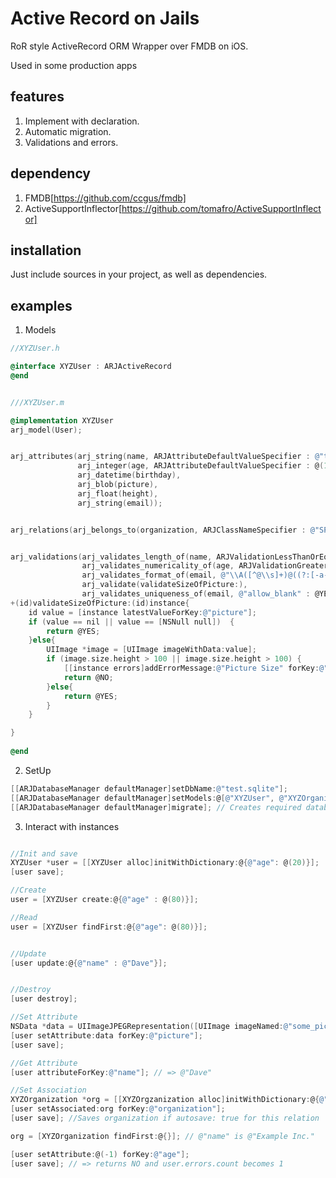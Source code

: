 Active Record on Jails
=========

RoR style ActiveRecord ORM Wrapper over FMDB on iOS.

Used in some production apps

features
---------

1. Implement with declaration.
2. Automatic migration.
3. Validations and errors.

dependency
---------
1. FMDB[https://github.com/ccgus/fmdb]
2. ActiveSupportInflector[https://github.com/tomafro/ActiveSupportInflector]


installation
---------
Just include sources in your project, as well as dependencies.


examples
-----------

1. Models

```objective-c
//XYZUser.h

@interface XYZUser : ARJActiveRecord
@end


///XYZUser.m

@implementation XYZUser
arj_model(User);


arj_attributes(arj_string(name, ARJAttributeDefaultValueSpecifier : @"test"),
               arj_integer(age, ARJAttributeDefaultValueSpecifier : @(10)),
               arj_datetime(birthday),
               arj_blob(picture),
               arj_float(height),
               arj_string(email));


arj_relations(arj_belongs_to(organization, ARJClassNameSpecifier : @"SPTestOrganization", ARJAutoSaveSpecifier : @YES));


arj_validations(arj_validates_length_of(name, ARJValidationLessThanOrEqualToSpecifier : @(12), ARJValidationAllowBlankSpecifier : @YES),
                arj_validates_numericality_of(age, ARJValidationGreaterThanOrEqualToSpecifier : @(0)),
                arj_validates_format_of(email, @"\\A([^@\\s]+)@((?:[-a-z0-9]+\\.)+[a-z]{2,})\\Z", @"allow_blank": @YES),
                arj_validate(validateSizeOfPicture:),
                arj_validates_uniqueness_of(email, @"allow_blank" : @YES));
+(id)validateSizeOfPicture:(id)instance{
    id value = [instance latestValueForKey:@"picture"];
    if (value == nil || value == [NSNull null])  {
        return @YES;
    }else{
        UIImage *image = [UIImage imageWithData:value];
        if (image.size.height > 100 || image.size.height > 100) {
            [[instance errors]addErrorMessage:@"Picture Size" forKey:@"picture"];
            return @NO;
        }else{
            return @YES;
        }
    }

}
 
@end
```


2. SetUp

```objective-c
[[ARJDatabaseManager defaultManager]setDbName:@"test.sqlite"];
[[ARJDatabaseManager defaultManager]setModels:@[@"XYZUser", @"XYZOrganization"]];
[[ARJDatabaseManager defaultManager]migrate]; // Creates required database and tables
```


3. Interact with instances

```objective-c

//Init and save
XYZUser *user = [[XYZUser alloc]initWithDictionary:@{@"age": @(20)}];
[user save];

//Create
user = [XYZUser create:@{@"age" : @(80)}];

//Read
user = [XYZUser findFirst:@{@"age": @(80)}];


//Update
[user update:@{@"name" : @"Dave"}];


//Destroy
[user destroy];

//Set Attribute
NSData *data = UIImageJPEGRepresentation([UIImage imageNamed:@"some_picture.png"]);
[user setAttribute:data forKey:@"picture"];
[user save];

//Get Attribute
[user attributeForKey:@"name"]; // => @"Dave"

//Set Association
XYZOrganization *org = [[XYZOrgzanization alloc]initWithDictionary:@{@"name" : @"Example Inc."}];
[user setAssociated:org forKey:@"organization"];
[user save]; //Saves organization if autosave: true for this relation

org = [XYZOrganization findFirst:@{}]; // @"name" is @"Example Inc."

[user setAttribute:@(-1) forKey:@"age"];
[user save]; // => returns NO and user.errors.count becomes 1 

```
